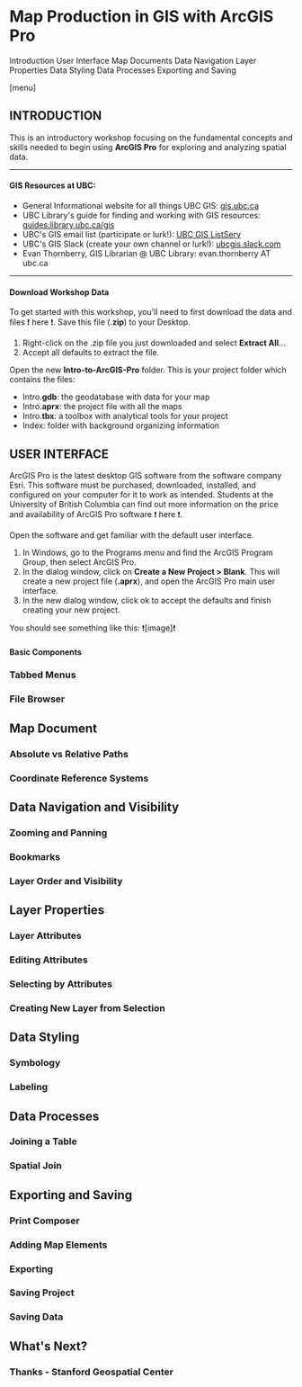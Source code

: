 # Map Production in GIS with ArcGIS Pro

Introduction
User Interface
Map Documents
Data Navigation
Layer Properties
Data Styling
Data Processes
Exporting and Saving

[menu]

## INTRODUCTION

This is an introductory workshop focusing on the fundamental concepts and skills needed to begin using **ArcGIS Pro** for exploring and analyzing spatial data.

---
#### GIS Resources at UBC:
- General Informational website for all things UBC GIS: [gis.ubc.ca](http://gis.ubc.ca/)    
- UBC Library's guide for finding and working with GIS resources: [guides.library.ubc.ca/gis](http://guides.library.ubc.ca/gis)
- UBC's GIS email list (participate or lurk!): [UBC GIS ListServ](https://lists.ubc.ca/scripts/wa.exe?SUBED1=GIS-LIST&A=1)  
- UBC's GIS Slack (create your own channel or lurk!): [ubcgis.slack.com](https://ubcgis.slack.com/)
- Evan Thornberry, GIS Librarian @ UBC Library: evan.thornberry AT ubc.ca
---
#### Download Workshop Data
To get started with this workshop, you'll need to first download the data and files :exclamation: here :exclamation:. Save this file (.**zip**) to your Desktop.
1. Right-click on the .zip file you just downloaded and select **Extract All**...
2. Accept all defaults to extract the file.    

Open the new **Intro-to-ArcGIS-Pro** folder. This is your project folder which contains the files:
- Intro.**gdb**: the geodatabase with data for your map
- Intro.**aprx**: the project file with all the maps
- Intro.**tbx**: a toolbox with analytical tools for your project
- Index: folder with background organizing information

## USER INTERFACE
ArcGIS Pro is the latest desktop GIS software from the software company Esri. This software must be purchased, downloaded, installed, and configured on your computer for it to work as intended. Students at the University of British Columbia can find out more information on the price and availability of ArcGIS Pro software :exclamation: here :exclamation:.

Open the software and get familiar with the default user interface.
1. In Windows, go to the Programs menu and find the ArcGIS Program Group, then select ArcGIS Pro.
2. In the dialog window, click on **Create a New Project > Blank**. This will create a new project file (**.aprx**), and open the ArcGIS Pro main user interface.
3. In the new dialog window, click ok to accept the defaults and finish creating your new project.

You should see something like this:
:exclamation:[image]:exclamation:

#### Basic Components
### Tabbed Menus
### File Browser
## Map Document
### Absolute vs Relative Paths
### Coordinate Reference Systems
## Data Navigation and Visibility
### Zooming and Panning
### Bookmarks
### Layer Order and Visibility
## Layer Properties
### Layer Attributes
### Editing Attributes
### Selecting by Attributes
### Creating New Layer from Selection
## Data Styling
### Symbology
### Labeling
## Data Processes
### Joining a Table
### Spatial Join
## Exporting and Saving
### Print Composer
### Adding Map Elements
### Exporting
### Saving Project
### Saving Data
## What's Next?
### Thanks - Stanford Geospatial Center
